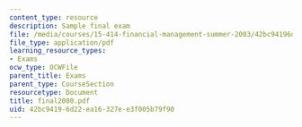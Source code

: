 ```yaml
---
content_type: resource
description: Sample final exam
file: /media/courses/15-414-financial-management-summer-2003/42bc94196d22ea16327ee3f005b79f90_final2000.pdf
file_type: application/pdf
learning_resource_types:
- Exams
ocw_type: OCWFile
parent_title: Exams
parent_type: CourseSection
resourcetype: Document
title: final2000.pdf
uid: 42bc9419-6d22-ea16-327e-e3f005b79f90
---
```

